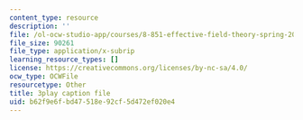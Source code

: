 ```yaml
---
content_type: resource
description: ''
file: /ol-ocw-studio-app/courses/8-851-effective-field-theory-spring-2013/b62f9e6fbd47518e92cf5d472ef020e4_k0vA0aTcUZA.vtt
file_size: 90261
file_type: application/x-subrip
learning_resource_types: []
license: https://creativecommons.org/licenses/by-nc-sa/4.0/
ocw_type: OCWFile
resourcetype: Other
title: 3play caption file
uid: b62f9e6f-bd47-518e-92cf-5d472ef020e4
---
```

